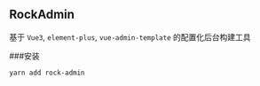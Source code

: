 ## RockAdmin
基于 `Vue3`, `element-plus`, `vue-admin-template` 的配置化后台构建工具

###安装
```shell
yarn add rock-admin
```
